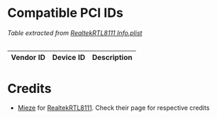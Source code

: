 # Compatible PCI IDs

###### Table extracted from [RealtekRTL8111 Info.plist]()

| Vendor ID 	| Device ID 	| Description                           	|
|-----------	|-----------	|---------------------------------------	|


# Credits

- [Mieze](https://github.com/Mieze) for [RealtekRTL8111](https://github.com/Mieze/RTL8111_driver_for_OS_X/). Check their page for respective credits
